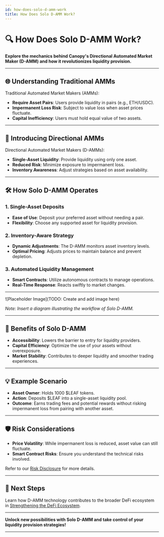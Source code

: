 ```yaml
---
id: how-does-solo-d-amm-work
title: How Does Solo D-AMM Work?
---
```


# 🔍 How Does Solo D-AMM Work?

**Explore the mechanics behind Canopy's Directional Automated Market Maker (D-AMM) and how it revolutionizes liquidity provision.**

---

## 🌐 **Understanding Traditional AMMs**

Traditional Automated Market Makers (AMMs):

- **Require Asset Pairs**: Users provide liquidity in pairs (e.g., ETH/USDC).
- **Impermanent Loss Risk**: Subject to value loss when asset prices fluctuate.
- **Capital Inefficiency**: Users must hold equal value of two assets.

---

## 🔄 **Introducing Directional AMMs**

Directional Automated Market Makers (D-AMMs):

- **Single-Asset Liquidity**: Provide liquidity using only one asset.
- **Reduced Risk**: Minimize exposure to impermanent loss.
- **Inventory Awareness**: Adjust strategies based on asset availability.

---

## 🛠️ **How Solo D-AMM Operates**

### **1. Single-Asset Deposits**

- **Ease of Use**: Deposit your preferred asset without needing a pair.
- **Flexibility**: Choose any supported asset for liquidity provision.

### **2. Inventory-Aware Strategy**

- **Dynamic Adjustments**: The D-AMM monitors asset inventory levels.
- **Optimal Pricing**: Adjusts prices to maintain balance and prevent depletion.

### **3. Automated Liquidity Management**

- **Smart Contracts**: Utilize autonomous contracts to manage operations.
- **Real-Time Response**: Reacts swiftly to market changes.

---

![Placeholder Image](TODO: Create and add image here)

*Note: Insert a diagram illustrating the workflow of Solo D-AMM.*

---

## 🎯 **Benefits of Solo D-AMM**

- **Accessibility**: Lowers the barrier to entry for liquidity providers.
- **Capital Efficiency**: Optimize the use of your assets without overexposure.
- **Market Stability**: Contributes to deeper liquidity and smoother trading experiences.

---

## 💡 **Example Scenario**

- **Asset Owner**: Holds 1000 $LEAF tokens.
- **Action**: Deposits $LEAF into a single-asset liquidity pool.
- **Outcome**: Earns trading fees and potential rewards without risking impermanent loss from pairing with another asset.

---

## 🛡️ **Risk Considerations**

- **Price Volatility**: While impermanent loss is reduced, asset value can still fluctuate.
- **Smart Contract Risks**: Ensure you understand the technical risks involved.

Refer to our [Risk Disclosure](../risk-disclosure/volatility-risks.md) for more details.

---

## 📖 **Next Steps**

Learn how D-AMM technology contributes to the broader DeFi ecosystem in [Strengthening the DeFi Ecosystem](strengthening-the-defi-ecosystem.md).

---

**Unlock new possibilities with Solo D-AMM and take control of your liquidity provision strategies!**

---
